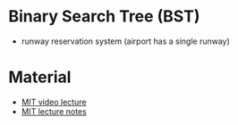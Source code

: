 # Binary Search Tree (BST)

* runway reservation system (airport has a single runway)



# Material

* [MIT video lecture](https://ocw.mit.edu/courses/electrical-engineering-and-computer-science/6-006-introduction-to-algorithms-fall-2011/lecture-videos/lecture-5-binary-search-trees-bst-sort/)
* [MIT lecture notes](http://www.cse.unt.edu/~tarau/teaching/AnAlgo/MIT_PDF_slides/MIT6_006F11_lec05.pdf)

